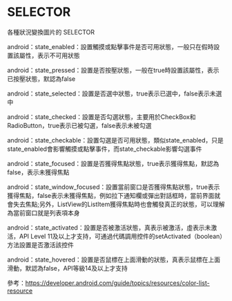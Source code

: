 # SELECTOR

各種狀況變換圖片的 SELECTOR

android：state_enabled：設置觸摸或點擊事件是否可用狀態，一般只在假時設置該屬性，表示不可用狀態

android：state_pressed：設置是否按壓狀態，一般在true時設​​置該屬性，表示已按壓狀態，默認為false

android：state_selected：設置是否選中狀態，true表示已選中，false表示未選中

android：state_checked：設置是否勾選狀態，主要用於CheckBox和RadioButton，true表示已被勾選，false表示未被勾選

android：state_checkable：設置勾選是否可用狀態，類似state_enabled，只是state_enabled會影響觸摸或點擊事件，而state_checkable影響勾選事件

android：state_focused：設置是否獲得焦點狀態，true表示獲得焦點，默認為false，表示未獲得焦點

android：state_window_focused：設置當前窗口是否獲得焦點狀態，true表示獲得焦點，false表示未獲得焦點，例如拉下通知欄或彈出對話框時，當前界面就會失去焦點;另外，ListView的ListItem獲得焦點時也會觸發真正的狀態，可以理解為當前窗口就是列表項本身

android：state_activated：設置是否被激活狀態，真表示被激活，虛表示未激活，API Level 11及以上才支持，可通過代碼調用控件的setActivated（boolean）方法設置是否激活該控件

android：state_hovered：設置是否鼠標在上面滑動的狀態，真表示鼠標在上面滑動，默認為false，API等級14及以上才支持

參考：https://developer.android.com/guide/topics/resources/color-list-resource
